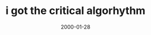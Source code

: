 ---
layout: base.njk
title : 'i got the critical algorhythm' 
view_title : 'i got the critical algorhythm' 
year : '2000' 
date : '2000-01-28' 
img_file : '/drawing/igotcritical.png' 
html_file : 'igotthe' 
next_html : 'mojowork.html' 
year_order : '78' 
permalink : "title/{{html_file}}.html"
---